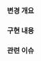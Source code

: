 ### 변경 개요
<!--
작업 내용의 목적과 변경 사항을 대략적으로 작성해주세요
-->

### 구현 내용
<!--
다음과 같은 구현에 대한 자세한 내용을 작성해주세요
- 추가하거나 수정한 주요 클래스 또는 컴포넌트
- 새로운 알고리즘이나 복잡한 모듈의 대략적인 설명
- 기존 아키텍처 또는 데이터 흐름에 대한 중대한 변경 사항
-->

### 관련 이슈
<!--
resolved: #1 #2 #3
-->
